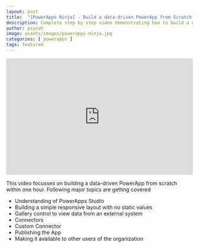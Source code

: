 ```yaml
---
layout: post
title:  "[PowerApps Ninja] - Build a data-driven PowerApp from Scratch in 1 hour"
description: Complete step by step video demonstrating how to build a data-driven PowerApp from scratch
author: piyush
image: assets/images/powerapps-ninja.jpg
categories: [ powerapps ]
tags: featured
---
```

<iframe style="width:100%;" height="315" src="https://www.youtube.com/embed/xtkQjWktDos" frameborder="0" allowfullscreen></iframe>

This video focusses on building a data-driven PowerApp from scratch within one hour.
Following major topics are getting covered

* Understanding of PowerApps Studio
* Building a simple responsive layout with no static values
* Gallery control to view data from an external system
* Connectors
* Custom Connector
* Publishing the App
* Making it available to other users of the organization
